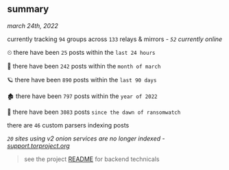 
## summary
_march 24th, 2022_

currently tracking `94` groups across `133` relays & mirrors - _`52` currently online_

⏲ there have been `25` posts within the `last 24 hours`

🦈 there have been `242` posts within the `month of march`

🪐 there have been `890` posts within the `last 90 days`

🏚 there have been `797` posts within the `year of 2022`

🦕 there have been `3083` posts `since the dawn of ransomwatch`

there are `46` custom parsers indexing posts

_`20` sites using v2 onion services are no longer indexed - [support.torproject.org](https://support.torproject.org/onionservices/v2-deprecation/)_

> see the project [README](https://github.com/thetanz/ransomwatch#ransomwatch--) for backend technicals
